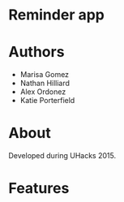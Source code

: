 # Reminder app

# Authors

* Marisa Gomez
* Nathan Hilliard
* Alex Ordonez
* Katie Porterfield

# About

Developed during UHacks 2015.

# Features



